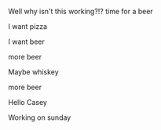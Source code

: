 Well why isn't this working?!?
time for a beer

I want pizza

I want beer

more beer

Maybe whiskey

more beer


Hello Casey

Working on sunday
